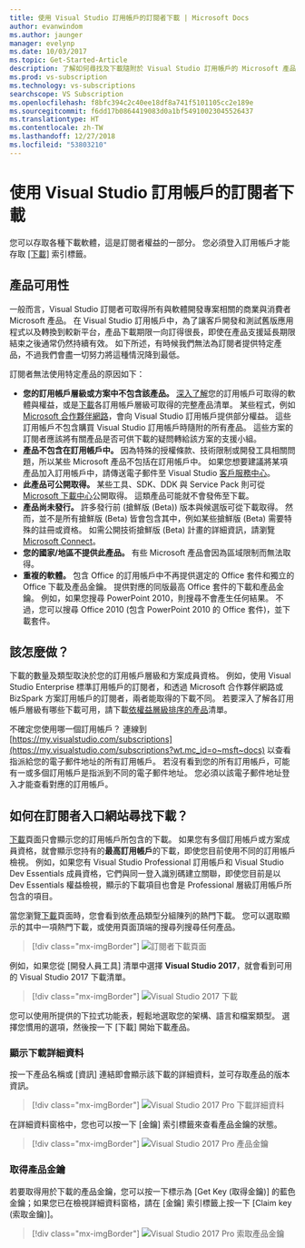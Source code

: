 ```yaml
---
title: 使用 Visual Studio 訂用帳戶的訂閱者下載 | Microsoft Docs
author: evanwindom
ms.author: jaunger
manager: evelynp
ms.date: 10/03/2017
ms.topic: Get-Started-Article
description: 了解如何尋找及下載隨附於 Visual Studio 訂用帳戶的 Microsoft 產品。
ms.prod: vs-subscription
ms.technology: vs-subscriptions
searchscope: VS Subscription
ms.openlocfilehash: f8bfc394c2c40ee18df8a741f5101105cc2e189e
ms.sourcegitcommit: f6dd17b0864419083d0a1bf54910023045526437
ms.translationtype: HT
ms.contentlocale: zh-TW
ms.lasthandoff: 12/27/2018
ms.locfileid: "53803210"
---
```

# <a name="using-subscriber-downloads-in-visual-studio-subscriptions"></a>使用 Visual Studio 訂用帳戶的訂閱者下載
您可以存取各種下載軟體，這是訂閱者權益的一部分。
您必須登入訂用帳戶才能存取 [[下載]](https://my.visualstudio.com/downloads?wt.mc_id=o~msft~docs) 索引標籤。

## <a name="product-availability"></a>產品可用性
一般而言，Visual Studio 訂閱者可取得所有與軟體開發專案相關的商業與消費者 Microsoft 產品。 在 Visual Studio 訂用帳戶中，為了讓客戶開發和測試舊版應用程式以及轉換到較新平台，產品下載期限一向訂得很長，即使在產品支援延長期限結束之後通常仍然持續有效。 如下所述，有時候我們無法為訂閱者提供特定產品，不過我們會盡一切努力將這種情況降到最低。

訂閱者無法使用特定產品的原因如下：

- **您的訂用帳戶層級或方案中不包含該產品。** [深入了解](https://visualstudio.microsoft.com/vs/pricing/)您的訂用帳戶可取得的軟體與權益，或是[下載](https://download.microsoft.com/download/1/5/4/15454442-CF17-47B9-A65D-DF84EF88511B/Products_by_Benefit_Level.xlsx)各訂用帳戶層級可取得的完整產品清單。 某些程式，例如 [Microsoft 合作夥伴網路](https://partner.microsoft.com/)，會向 Visual Studio 訂用帳戶提供部分權益。  這些訂用帳戶不包含購買 Visual Studio 訂用帳戶時隨附的所有產品。 這些方案的訂閱者應該將有關產品是否可供下載的疑問轉給該方案的支援小組。
- **產品不包含在訂用帳戶中。** 因為特殊的授權條款、技術限制或開發工具相關問題，所以某些 Microsoft 產品不包括在訂用帳戶中。 如果您想要建議將某項產品加入訂用帳戶中，請傳送電子郵件至 Visual Studio [客戶服務中心](https://visualstudio.microsoft.com/subscriptions/support/)。
- **此產品可公開取得。** 某些工具、SDK、DDK 與 Service Pack 則可從 [Microsoft 下載中心](https://www.microsoft.com/download)公開取得。 這類產品可能就不會發佈至下載。
- **產品尚未發行。**  許多發行前 (搶鮮版 (Beta)) 版本與候選版可從下載取得。 然而，並不是所有搶鮮版 (Beta) 皆會包含其中，例如某些搶鮮版 (Beta) 需要特殊的註冊或資格。 如需公開技術搶鮮版 (Beta) 計畫的詳細資訊，請瀏覽 [Microsoft Connect](http://connect.microsoft.com/)。
- **您的國家/地區不提供此產品。** 有些 Microsoft 產品會因為區域限制而無法取得。
- **重複的軟體。** 包含 Office 的訂用帳戶中不再提供選定的 Office 套件和獨立的 Office 下載及產品金鑰。 提供對應的同版最高 Office 套件的下載和產品金鑰。  例如，如果您搜尋 PowerPoint 2010，則搜尋不會產生任何結果。  不過，您可以搜尋 Office 2010 (包含 PowerPoint 2010 的 Office 套件)，並下載套件。

## <a name="what-do-i-get"></a>該怎麼做？
下載的數量及類型取決於您的訂用帳戶層級和方案成員資格。  例如，使用 Visual Studio Enterprise 標準訂用帳戶的訂閱者，和透過 Microsoft 合作夥伴網路或 BizSpark 方案訂用帳戶的訂閱者，兩者能取得的下載不同。  若要深入了解各訂用帳戶層級有哪些下載可用，請下載[依權益層級排序的產品](https://download.microsoft.com/download/1/5/4/15454442-CF17-47B9-A65D-DF84EF88511B/Products_by_Benefit_Level.xlsx)清單。

不確定您使用哪一個訂用帳戶？  連線到 [https://my.visualstudio.com/subscriptions](https://my.visualstudio.com/subscriptions?wt.mc_id=o~msft~docs) 以查看指派給您的電子郵件地址的所有訂用帳戶。 若沒有看到您的所有訂用帳戶，可能有一或多個訂用帳戶是指派到不同的電子郵件地址。  您必須以該電子郵件地址登入才能查看對應的訂用帳戶。

## <a name="how-do-i-find-downloads-in-the-subscriber-portal"></a>如何在訂閱者入口網站尋找下載？
[下載](https://my.visualstudio.com/downloads/featured)頁面只會顯示您的訂用帳戶所包含的下載。  如果您有多個訂用帳戶或方案成員資格，就會顯示您持有的**最高訂用帳戶**的下載，即使您目前使用不同的訂用帳戶檢視。  例如，如果您有 Visual Studio Professional 訂用帳戶和 Visual Studio Dev Essentials 成員資格，它們與同一登入識別碼建立關聯，即使您目前是以 Dev Essentials 權益檢視，顯示的下載項目也會是 Professional 層級訂用帳戶所包含的項目。

當您瀏覽[下載](https://my.visualstudio.com/downloads/featured?wt.mc_id=o~msft~docs)頁面時，您會看到依產品類型分組陳列的熱門下載。  您可以選取顯示的其中一項熱門下載，或使用頁面頂端的搜尋列搜尋任何產品。
> [!div class="mx-imgBorder"]
> ![訂閱者下載頁面](_img/subscriber-downloads/subscriber-downloads-resized.png)

例如，如果您從 [開發人員工具] 清單中選擇 **Visual Studio 2017**，就會看到可用的 Visual Studio 2017 下載清單。
> [!div class="mx-imgBorder"]
> ![Visual Studio 2017 下載](_img/subscriber-downloads/vs2017-new-UI.png)

您可以使用所提供的下拉式功能表，輕鬆地選取您的架構、語言和檔案類型。 選擇您慣用的選項，然後按一下 [下載] 開始下載產品。

### <a name="displaying-download-details"></a>顯示下載詳細資料

按一下產品名稱或 [資訊] 連結即會顯示該下載的詳細資料，並可存取產品的版本資訊。
> [!div class="mx-imgBorder"]
> ![Visual Studio 2017 Pro 下載詳細資料](_img/subscriber-downloads/vs2017-pro-details.png)

在詳細資料窗格中，您也可以按一下 [金鑰] 索引標籤來查看產品金鑰的狀態。
> [!div class="mx-imgBorder"]
> ![Visual Studio 2017 Pro 產品金鑰](_img/subscriber-downloads/vs2017-pro-keys.png)

### <a name="obtaining-product-keys"></a>取得產品金鑰
若要取得用於下載的產品金鑰，您可以按一下標示為 [Get Key (取得金鑰)] 的藍色金鑰；如果您已在檢視詳細資料窗格，請在 [金鑰] 索引標籤上按一下 [Claim key (索取金鑰)]。
> [!div class="mx-imgBorder"]
> ![Visual Studio 2017 Pro 索取產品金鑰](_img/subscriber-downloads/vs2017-pro-claim-keys.png)
